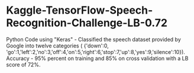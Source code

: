 # Kaggle-TensorFlow-Speech-Recognition-Challenge-LB-0.72
Python Code using "Keras" -  Classified the speech dataset provided by Google into twelve categories ( {'down':0, 'go':1,'left':2,'no':3,'off':4,'on':5,'right':6,'stop':7,'up':8,'yes':9,'silence':10}).
Accuracy - 95% percent on training and 85% on cross validation with a LB score of 72%.
